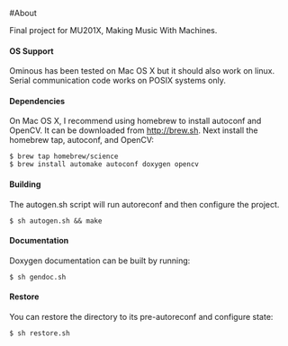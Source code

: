 #About

Final project for MU201X, Making Music With Machines.

#### OS Support

  Ominous has been tested on Mac OS X but it should also work on linux. Serial communication code works on POSIX systems only.

#### Dependencies

  On Mac OS X, I recommend using homebrew to install autoconf and OpenCV. It can be downloaded from http://brew.sh.
  Next install the homebrew tap, autoconf, and OpenCV:
  ```
  $ brew tap homebrew/science
  $ brew install automake autoconf doxygen opencv
  ```
#### Building

  The autogen.sh script will run autoreconf and then configure the project.
  ```
  $ sh autogen.sh && make
  ```

#### Documentation

  Doxygen documentation can be built by running:
  ```
  $ sh gendoc.sh
  ```
  
#### Restore

  You can restore the directory to its pre-autoreconf and configure state:
  ```
  $ sh restore.sh
  ```
